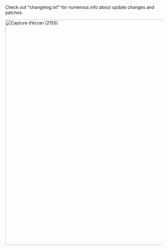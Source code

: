 Check out "changelog.txt" for numerous info about update changes and patches.




<img width="1280" height="720" alt="Capture d’écran (2155)" src="https://github.com/user-attachments/assets/53f8b593-e03e-4bf6-9736-344c5e6f8353" />


